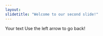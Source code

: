 ```yaml
---
layout: 
slidetitle: "Welcome to our second slide!"
---
```

Your text
Use the left arrow to go back!